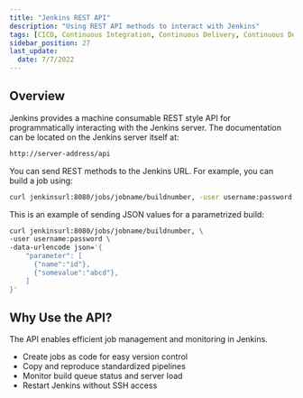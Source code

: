 ```yaml
---
title: "Jenkins REST API"
description: "Using REST API methods to interact with Jenkins"
tags: [CICD, Continuous Integration, Continuous Delivery, Continuous Deployment, Jenkins]
sidebar_position: 27
last_update:
  date: 7/7/2022
---
```


## Overview 


Jenkins provides a machine consumable REST style API for programmatically interacting with the Jenkins server. The documentation can be located on the Jenkins server itself at:

```bash 
http://server-address/api
```

You can send REST methods to the Jenkins URL. For example, you can build a job using:

```bash 
curl jenkinsurl:8080/jobs/jobname/buildnumber, -user username:password
```

This is an example of sending JSON values for a parametrized build:

```bash 
curl jenkinsurl:8080/jobs/jobname/buildnumber, \
-user username:password \
-data-urlencode json='{
    "parameter": [
      {"name":"id"},
      {"somevalue":"abcd"},
    ]
}'
```

## Why Use the API?

The API enables efficient job management and monitoring in Jenkins.

- Create jobs as code for easy version control  
- Copy and reproduce standardized pipelines  
- Monitor build queue status and server load  
- Restart Jenkins without SSH access  